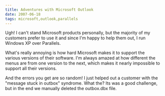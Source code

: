 ```yaml
---
title: Adventures with Microsoft Outlook
date: 2007-06-18
tags: microsoft,outlook,parallels
---
```

Ugh! I can't stand Microsoft products personally, but the majority of my customers prefer to use it and since I'm happy to help them out, I run Windows XP over Parallels.

What's really annoying is how hard Microsoft makes it to support the various versions of their software. I'm always amazed at how different the menus are from one version to the next, which makes it nearly impossible to support all their versions.

And the errors you get are so random! I just helped out a customer with the "message stuck in outbox" syndrome. What the? Its was a good challenge, but in the end we manually deleted the outbox.dbx file.

